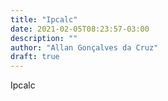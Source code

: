 ```yaml
---
title: "Ipcalc"
date: 2021-02-05T08:23:57-03:00
description: ""
author: "Allan Gonçalves da Cruz"
draft: true
---
```


Ipcalc